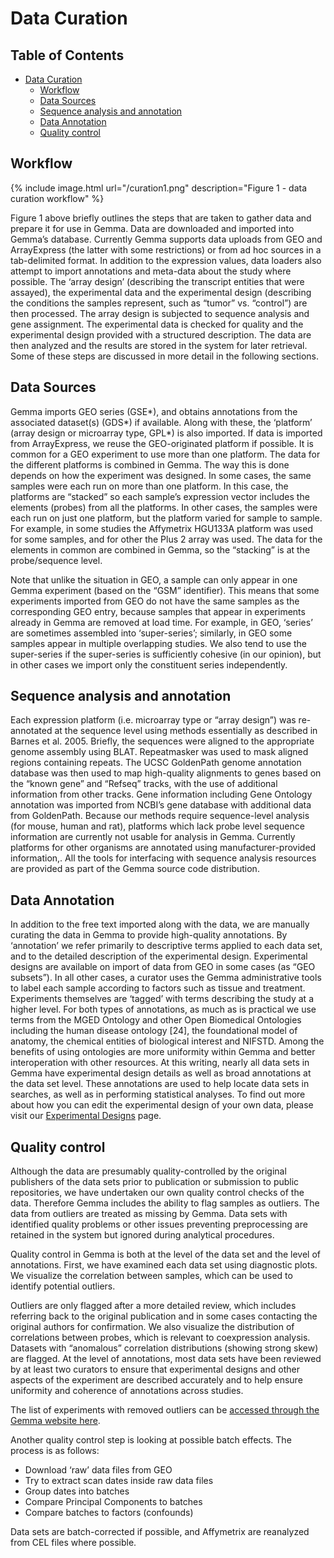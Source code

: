 # Data Curation

## Table of Contents
- [Data Curation](#data-curation)
  * [Workflow](#workflow)
  * [Data Sources](#data-sources)
  * [Sequence analysis and annotation](#sequence-analysis-and-annotation)
  * [Data Annotation](#data-annotation)
  * [Quality control](#quality-control)

## Workflow

{% include image.html url="/curation1.png" description="Figure 1 - data curation workflow" %}

Figure 1 above briefly outlines the steps that are taken to gather data and prepare it for use in Gemma. Data are downloaded and imported into Gemma’s database. Currently Gemma supports data uploads from GEO and ArrayExpress (the latter with some restrictions) or from ad hoc sources in a tab-delimited format. In addition to the expression values, data loaders also attempt to import annotations and meta-data about the study where possible. The ‘array design’ (describing the transcript entities that were assayed), the experimental data and the experimental design (describing the conditions the samples represent, such as “tumor” vs. “control”) are then processed. The array design is subjected to sequence analysis and gene assignment. The experimental data is checked for quality and the experimental design provided with a structured description. The data are then analyzed and the results are stored in the system for later retrieval. Some of these steps are discussed in more detail in the following sections.

## Data Sources

Gemma imports GEO series (GSE*), and obtains annotations from the associated dataset(s) (GDS*) if available. Along with these, the ‘platform’ (array design or microarray type, GPL*) is also imported. If data is imported from ArrayExpress, we reuse the GEO-originated platform if possible. It is common for a GEO experiment to use more than one platform. The data for the different platforms is combined in Gemma. The way this is done depends on how the experiment was designed. In some cases, the same samples were each run on more than one platform. In this case, the platforms are “stacked” so each sample’s expression vector includes the elements (probes) from all the platforms. In other cases, the samples were each run on just one platform, but the platform varied for sample to sample. For example, in some studies the Affymetrix HGU133A platform was used for some samples, and for other the Plus 2 array was used. The data for the elements in common are combined in Gemma, so the “stacking” is at the probe/sequence level.

Note that unlike the situation in GEO, a sample can only appear in one Gemma experiment (based on the “GSM” identifier). This means that some experiments imported from GEO do not have the same samples as the corresponding GEO entry, because samples that appear in experiments already in Gemma are removed at load time. For example, in GEO, ‘series’ are sometimes assembled into ‘super-series’; similarly, in GEO some samples appear in multiple overlapping studies. We also tend to use the super-series if the super-series is sufficiently cohesive (in our opinion), but in other cases we import only the constituent series independently.

## Sequence analysis and annotation

Each expression platform (i.e. microarray type or “array design”) was re-annotated at the sequence level using methods essentially as described in Barnes et al. 2005. Briefly, the sequences were aligned to the appropriate genome assembly using BLAT. Repeatmasker was used to mask aligned regions containing repeats. The UCSC GoldenPath genome annotation database was then used to map high-quality alignments to genes based on the “known gene” and “Refseq” tracks, with the use of additional information from other tracks. Gene information including Gene Ontology annotation was imported from NCBI’s gene database with additional data from GoldenPath. Because our methods require sequence-level analysis (for mouse, human and rat), platforms which lack probe level sequence information are currently not usable for analysis in Gemma. Currently platforms for other organisms are annotated using manufacturer-provided information,. All the tools for interfacing with sequence analysis resources are provided as part of the Gemma source code distribution.

## Data Annotation

In addition to the free text imported along with the data, we are manually curating the data in Gemma to provide high-quality annotations. By ‘annotation’ we refer primarily to descriptive terms applied to each data set, and to the detailed description of the experimental design. Experimental designs are available on import of data from GEO in some cases (as “GEO subsets”). In all other cases, a curator uses the Gemma administrative tools to label each sample according to factors such as tissue and treatment. Experiments themselves are ‘tagged’ with terms describing the study at a higher level. For both types of annotations, as much as is practical we use terms from the MGED Ontology and other Open Biomedical Ontologies  including the human disease ontology [24], the foundational model of anatomy, the chemical entities of biological interest and NIFSTD. Among the benefits of using ontologies are more uniformity within Gemma and better interoperation with other resources. At this writing, nearly all data sets in Gemma have experimental design details as well as broad annotations at the data set level. These annotations are used to help locate data sets in searches, as well as in performing statistical analyses.
To find out more about how you can edit the experimental design of your own data, please visit our [Experimental Designs](designs.md) page.

## Quality control

Although the data are presumably quality-controlled by the original publishers of the data sets prior to publication or submission to public repositories, we have undertaken our own quality control checks of the data. Therefore Gemma includes the ability to flag samples as outliers. The data from outliers are treated as missing by Gemma. Data sets with identified quality problems or other issues preventing preprocessing are retained in the system but ignored during analytical procedures.

Quality control in Gemma is both at the level of the data set and the level of annotations. First, we have examined each data set using diagnostic plots. We visualize the correlation between samples, which can be used to identify potential outliers.

Outliers are only flagged after a more detailed review, which includes referring back to the original publication and in some cases contacting the original authors for confirmation. We also visualize the distribution of correlations between probes, which is relevant to coexpression analysis. Datasets with “anomalous” correlation distributions (showing strong skew) are flagged. At the level of annotations, most data sets have been reviewed by at least two curators to ensure that experimental designs and other aspects of the experiment are described accurately and to help ensure uniformity and coherence of annotations across studies.

The list of experiments with removed outliers can be [accessed through the Gemma website here](https://gemma.msl.ubc.ca/expressionExperimentsWithQC.html).

Another quality control step is looking at possible batch effects. The process is as follows:

- Download ‘raw’ data files from GEO
- Try to extract scan dates inside raw data files
- Group dates into batches
- Compare Principal Components to batches
- Compare batches to factors (confounds)

Data sets are batch-corrected if possible, and Affymetrix are reanalyzed from CEL files where possible.

